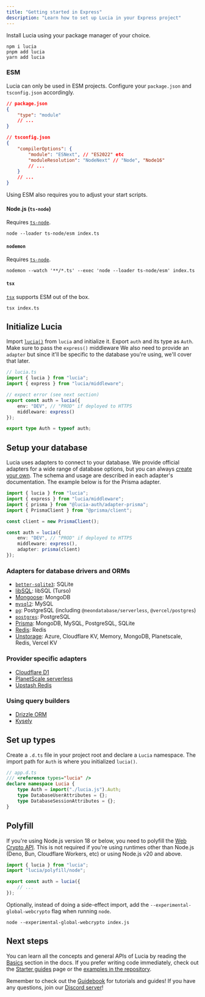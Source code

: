 ```yaml
---
title: "Getting started in Express"
description: "Learn how to set up Lucia in your Express project"
---
```


Install Lucia using your package manager of your choice.

```
npm i lucia
pnpm add lucia
yarn add lucia
```

### ESM

Lucia can only be used in ESM projects. Configure your `package.json` and `tsconfig.json` accordingly.

```json
// package.json
{
	"type": "module"
	// ...
}
```

```json
// tsconfig.json
{
	"compilerOptions": {
		"module": "ESNext", // "ES2022" etc
		"moduleResolution": "NodeNext" // "Node", "Node16"
		// ...
	}
	// ...
}
```

Using ESM also requires you to adjust your start scripts.

#### Node.js (`ts-node`)

Requires [`ts-node`](https://github.com/TypeStrong/ts-node).

```
node --loader ts-node/esm index.ts
```

#### `nodemon`

Requires [`ts-node`](https://github.com/TypeStrong/ts-node).

```
nodemon --watch '**/*.ts' --exec 'node --loader ts-node/esm' index.ts
```

#### `tsx`

[`tsx`](https://github.com/esbuild-kit/tsx) supports ESM out of the box.

```
tsx index.ts
```

## Initialize Lucia

Import [`lucia()`](/reference/lucia/modules/main#lucia) from `lucia` and initialize it. Export `auth` and its type as `Auth`. Make sure to pass the `express()` middleware We also need to provide an `adapter` but since it'll be specific to the database you're using, we'll cover that later.

```ts
// lucia.ts
import { lucia } from "lucia";
import { express } from "lucia/middleware";

// expect error (see next section)
export const auth = lucia({
	env: "DEV", // "PROD" if deployed to HTTPS
	middleware: express()
});

export type Auth = typeof auth;
```

## Setup your database

Lucia uses adapters to connect to your database. We provide official adapters for a wide range of database options, but you can always [create your own](/reference/database-adapter). The schema and usage are described in each adapter's documentation. The example below is for the Prisma adapter.

```ts
import { lucia } from "lucia";
import { express } from "lucia/middleware";
import { prisma } from "@lucia-auth/adapter-prisma";
import { PrismaClient } from "@prisma/client";

const client = new PrismaClient();

const auth = lucia({
	env: "DEV", // "PROD" if deployed to HTTPS
	middleware: express(),
	adapter: prisma(client)
});
```

### Adapters for database drivers and ORMs

- [`better-sqlite3`](/database-adapters/better-sqlite3): SQLite
- [libSQL](/database-adapters/libsql): libSQL (Turso)
- [Mongoose](/database-adapters/mongoose): MongoDB
- [`mysql2`](/database-adapters/mysql2): MySQL
- [`pg`](/database-adapters/pg): PostgreSQL (including `@neondatabase/serverless`, `@vercel/postgres`)
- [`postgres`](/database-adapters/postgres): PostgreSQL
- [Prisma](/database-adapters/prisma): MongoDB, MySQL, PostgreSQL, SQLite
- [Redis](/database-adapters/redis): Redis
- [Unstorage](/database-adapters/unstorage): Azure, Cloudflare KV, Memory, MongoDB, Planetscale, Redis, Vercel KV

### Provider specific adapters

- [Cloudflare D1](/database-adapters/cloudflare-d1)
- [PlanetScale serverless](/database-adapters/planetscale-serverless)
- [Upstash Redis](/database-adapters/upstash-redis)

### Using query builders

- [Drizzle ORM](/guidebook/drizzle-orm)
- [Kysely](/guidebook/kysely)

## Set up types

Create a `.d.ts` file in your project root and declare a `Lucia` namespace. The import path for `Auth` is where you initialized `lucia()`.

```ts
// app.d.ts
/// <reference types="lucia" />
declare namespace Lucia {
	type Auth = import("./lucia.js").Auth;
	type DatabaseUserAttributes = {};
	type DatabaseSessionAttributes = {};
}
```

## Polyfill

If you're using Node.js version 18 or below, you need to polyfill the [Web Crypto API](https://developer.mozilla.org/en-US/docs/Web/API/Web_Crypto_API). This is not required if you're using runtimes other than Node.js (Deno, Bun, Cloudflare Workers, etc) or using Node.js v20 and above.

```ts
import { lucia } from "lucia";
import "lucia/polyfill/node";

export const auth = lucia({
	// ...
});
```

Optionally, instead of doing a side-effect import, add the `--experimental-global-webcrypto` flag when running `node`.

```
node --experimental-global-webcrypto index.js
```

## Next steps

You can learn all the concepts and general APIs of Lucia by reading the [Basics](/basics/database) section in the docs. If you prefer writing code immediately, check out the [Starter guides](/starter-guides) page or the [examples in the repository](https://github.com/pilcrowOnPaper/lucia/tree/main/examples).

Remember to check out the [Guidebook](/guidebook) for tutorials and guides! If you have any questions, join our [Discord server](/discord)!
